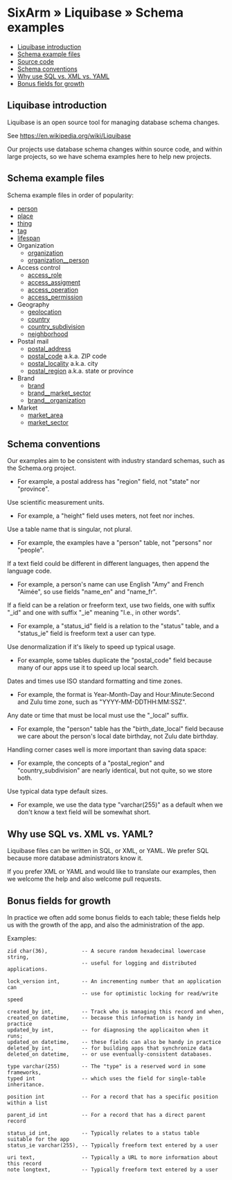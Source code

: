 # SixArm » Liquibase » Schema examples

* [Liquibase introduction](#liquibase-introduction)
* [Schema example files](#schema-example-files)
* [Source code](#source-code)
* [Schema conventions](#schema-conventions)
* [Why use SQL vs. XML vs. YAML](#why-use-sql-xml-yaml)
* [Bonus fields for growth](#bonus-fields-for-growth)


<h2><a name="liquibase-introduction">Liquibase introduction</a></h2>

Liquibase is an open source tool for managing database schema changes.

See https://en.wikipedia.org/wiki/Liquibase

Our projects use database schema changes within source code, and within large projects, so we have schema examples here to help new projects.


<h2><a name="schema-example-files">Schema example files</a></h2>

Schema example files in order of popularity:
* [person](person.sql)
* [place](place.sql)
* [thing](thing.sql)
* [tag](tag.sql)
* [lifespan](lifespan.sql)
* Organization
  * [organization](organization.sql)
  * [organization__person](organization__person.sql)
* Access control
  * [access_role](access_role.sql)
  * [access_assigment](access_assignment.sql)
  * [access_operation](access_operation.sql)
  * [access_permission](access_permission.sql)
* Geography
  * [geolocation](geolocation.sql)
  * [country](country.sql)
  * [country_subdivision](country_subdivision.sql)
  * [neighborhood](neighborhood.sql)
* Postal mail
  * [postal_address](postal_address.sql)
  * [postal_code](postal_code.sql) a.k.a. ZIP code
  * [postal_locality](postal_locality.sql) a.k.a. city
  * [postal_region](postal_region.sql) a.k.a. state or province
* Brand
  * [brand](brand.sql)
  * [brand__market_sector](brand__sector.sql)
  * [brand__organization](brand__organization.sql)
* Market
  * [market_area](market_area.sql)
  * [market_sector](market_sector.sql)


<h2><a name="schema-conventions">Schema conventions</a></h2>

Our examples aim to be consistent with industry standard schemas, such as the Schema.org project.

  * For example, a postal address has "region" field, not "state" nor "province".

Use scientific measurement units.

  * For example, a "height" field uses meters, not feet nor inches.

Use a table name that is singular, not plural.

  * For example, the examples have a "person" table, not "persons" nor "people".

If a text field could be different in different languages, then append the language code.

  * For example, a person's name can use English "Amy" and French "Aimée", so use fields "name_en" and "name_fr".

If a field can be a relation or freeform text, use two fields, one with suffix "_id" and one with suffix "_ie" meaning "I.e., in other words".

  * For example, a "status_id" field is a relation to the "status" table, and a "status_ie" field is freeform text a user can type.

Use denormalization if it's likely to speed up typical usage.

  * For example, some tables duplicate the "postal_code" field because many of our apps use it to speed up local search.

Dates and times use ISO standard formatting and time zones.

  * For example, the format is Year-Month-Day and Hour:Minute:Second and Zulu time zone, such as "YYYY-MM-DDTHH:MM:SSZ".

Any date or time that must be local must use the "_local" suffix.

  * For example, the "person" table has the "birth_date_local" field because we care about the person's local date birthday, not Zulu date birthday.

Handling corner cases well is more important than saving data space:

  * For example, the concepts of a "postal_region" and "country_subdivision" are nearly identical, but not quite, so we store both.

Use typical data type default sizes.

  * For example, we use the data type "varchar(255)" as a default when we don't know a text field will be somewhat short.


<h2><a name="why-use-sql-xml-yaml">Why use SQL vs. XML vs. YAML?</a></h2>

Liquibase files can be written in SQL, or XML, or YAML. We prefer SQL because more database administrators know it.

If you prefer XML or YAML and would like to translate our examples, then we welcome the help and also welcome pull requests.


## Bonus fields for growth

In practice we often add some bonus fields to each table; these fields help us with the growth of the app, and also the administration of the app.

Examples:

    zid char(36),           -- A secure random hexadecimal lowercase string,
                            -- useful for logging and distributed applications.

    lock_version int,       -- An incrementing number that an application can
                            -- use for optimistic locking for read/write speed

    created_by int,         -- Track who is managing this record and when,
    created_on datetime,    -- because this information is handy in practice
    updated_by int,         -- for diagnosing the applicaiton when it runs;
    updated_on datetime,    -- these fields can also be handy in practice
    deleted_by int,         -- for building apps that synchronize data
    deleted_on datetime,    -- or use eventually-consistent databases.

    type varchar(255)       -- The "type" is a reserved word in some frameworks,
    typed int               -- which uses the field for single-table inheritance.

    position int            -- For a record that has a specific position within a list

    parent_id int           -- For a record that has a direct parent record

    status_id int,          -- Typically relates to a status table suitable for the app
    status_ie varchar(255), -- Typically freeform text entered by a user 

    uri text,               -- Typically a URL to more information about this record
    note longtext,          -- Typically freeform text entered by a user
